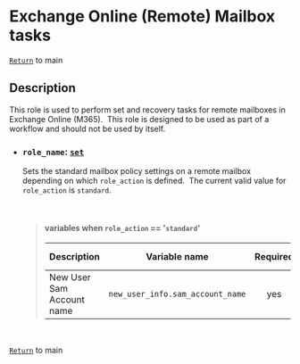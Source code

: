 # Exchange Online (Remote) Mailbox tasks

[`Return`](/README.md) to main

## Description

This role is used to perform set and recovery tasks for remote mailboxes in Exchange Online (M365).&nbsp; This role is designed to be used as part of a workflow and should not be used by itself.

- ### ```role_name```: [`set`](/exo-mailbox/set/)

   Sets the standard mailbox policy settings on a remote mailbox depending on which ```role_action``` is defined.&nbsp; The current valid value for ```role_action``` is ```standard```.

  &nbsp;

  > #### variables when ```role_action``` == '```standard```'
  >
  >    | Description               | Variable name                        | Required | Where specified  |
  >    | ------------------------- | ------------------------------------ |:--------:| ---------------- |
  >    | New User Sam Account name | ```new_user_info.sam_account_name``` | yes      | stats            |
  &nbsp;

[`Return`](/README.md) to main
